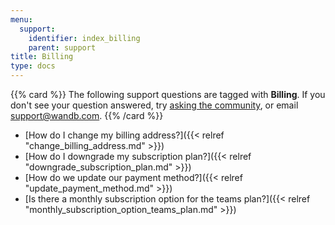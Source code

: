 ```yaml
---
menu:
  support:
    identifier: index_billing
    parent: support
title: Billing
type: docs
---
```


{{% card %}}
The following support questions are tagged with <b>Billing</b>. If you don't see 
your question answered, try [asking the community](https://community.wandb.ai/), 
or email [support@wandb.com](mailto:support@wandb.com).
{{% /card %}}

- [How do I change my billing address?]({{< relref "change_billing_address.md" >}})
- [How do I downgrade my subscription plan?]({{< relref "downgrade_subscription_plan.md" >}})
- [How do we update our payment method?]({{< relref "update_payment_method.md" >}})
- [Is there a monthly subscription option for the teams plan?]({{< relref "monthly_subscription_option_teams_plan.md" >}})